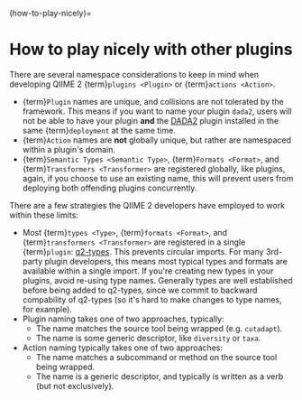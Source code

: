 (how-to-play-nicely)=
# How to play nicely with other plugins

There are several namespace considerations to keep in mind when developing
QIIME 2 {term}`plugins <Plugin>` or {term}`actions <Action>`.

- {term}`Plugin` names are unique, and collisions are not tolerated by the framework.
  This means if you want to name your plugin ``dada2``, users will not be able to have your plugin **and** the [DADA2](https://github.com/qiime2/q2-dada2) plugin installed in the same {term}`deployment` at the same time.
- {term}`Action` names are **not** globally unique, but rather are namespaced within a plugin's domain.
- {term}`Semantic Types <Semantic Type>`, {term}`Formats <Format>`, and {term}`Transformers <Transformer>` are registered globally, like plugins, again, if you choose to use an existing name, this will prevent users from deploying both offending plugins concurrently.

There are a few strategies the QIIME 2 developers have employed to work within
these limits:

- Most {term}`types <Type>`, {term}`formats <Format>`, and {term}`transformers <Transformer>` are registered in a single {term}`plugin`: [q2-types](https://github.com/qiime2/q2-types).
  This prevents circular imports.
  For many 3rd-party plugin developers, this means most typical types and formats are available within a single import.
  If you're creating new types in your plugins, avoid re-using type names.
  Generally types are well established before being added to q2-types, since we commit to backward compability of q2-types (so it's hard to make changes to type names, for example).
- Plugin naming takes one of two approaches, typically:
   - The name matches the source tool being wrapped (e.g. `cutadapt`).
   - The name is some generic descriptor, like `diversity` or `taxa`.
- Action naming typically takes one of two approaches:
   - The name matches a subcommand or method on the source tool being wrapped.
   - The name is a generic descriptor, and typically is written as a verb (but not exclusively).
